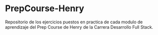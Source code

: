 # **PrepCourse-Henry**
Repositorio de los ejercicios puestos en practica de cada modulo de aprendizaje del Prep Course de Henry de la Carrera Desarrollo Full Stack.
